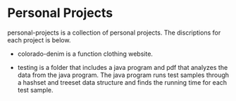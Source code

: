 # Personal Projects

personal-projects is a collection of personal projects. The discriptions for each project is below.

* colorado-denim is a function clothing website.

* testing is a folder that includes a java program and pdf that analyzes the data from the java program. The java program runs test samples through a hashset and treeset data structure and finds the running time for each test sample.
